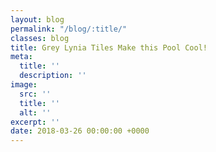 ```yaml
---
layout: blog
permalink: "/blog/:title/"
classes: blog
title: Grey Lynia Tiles Make this Pool Cool!
meta:
  title: ''
  description: ''
image:
  src: ''
  title: ''
  alt: ''
excerpt: ''
date: 2018-03-26 00:00:00 +0000
---
```


